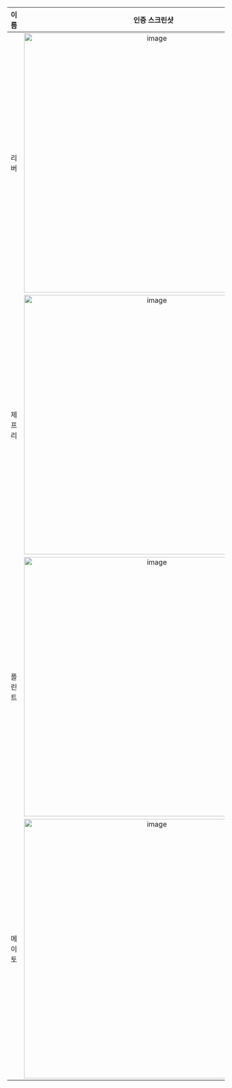 | **이름** | **인증 스크린샷** |
|:--------:|:-----------------:|
| 리버   | <img width="600" alt="image" src="https://github.com/user-attachments/assets/a022a4ea-3c6f-4954-b67a-10445e84c894" /> |
| 제프리 | <img width="600" alt="image" src="https://github.com/user-attachments/assets/8d81a052-f072-4d74-88c8-495f8f06e542" /> |
| 플린트 | <img width="600" alt="image" src="https://github.com/user-attachments/assets/766df9a8-9218-4702-8b15-bcb8df919693" /> |
| 메이토 | <img width="600" alt="image" src="https://github.com/user-attachments/assets/b23eb9a7-ef4c-4144-a8b0-ed4a6e33bb1f" /> |

